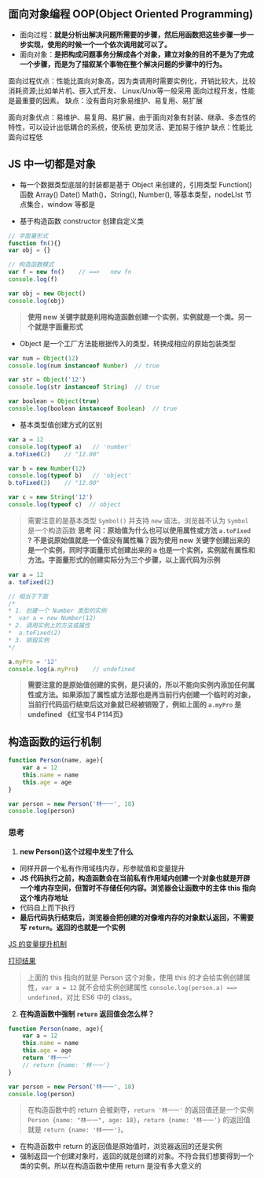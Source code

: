 ## 面向对象编程 OOP(Object Oriented Programming)

* 面向过程：__就是分析出解决问题所需要的步骤，然后用函数把这些步骤一步一步实现，使用的时候一个一个依次调用就可以了。__
* 面向对象：__是把构成问题事务分解成各个对象，建立对象的目的不是为了完成一个步骤，而是为了描叙某个事物在整个解决问题的步骤中的行为。__

面向过程优点：性能比面向对象高，因为类调用时需要实例化，开销比较大，比较消耗资源;比如单片机、嵌入式开发、 Linux/Unix等一般采用
面向过程开发，性能是最重要的因素。 缺点：没有面向对象易维护、易复用、易扩展

面向对象优点：易维护、易复用、易扩展，由于面向对象有封装、继承、多态性的特性，可以设计出低耦合的系统，使系统 更加灵活、更加易于维护 缺点：性能比面向过程低


## JS 中一切都是对象
* 每一个数据类型底层的封装都是基于 Object 来创建的，引用类型 Function() 函数 Array() Date() Math()，String(), Number(), 等基本类型，nodeLIst 节点集合，window 等都是

* 基于构造函数 constructor 创建自定义类
``` js
// 字面量形式
function fn(){}
var obj = {}

// 构造函数模式
var f = new fn()    // ==>   new fn
console.log(f)

var obj = new Object()
console.log(obj)
```
>__使用 new 关键字就是利用构造函数创建一个实例，实例就是一个类。另一个就是字面量形式__

* Object 是一个工厂方法能根据传入的类型，转换成相应的原始包装类型
``` js
var num = Object(12)
console.log(num instanceof Number)  // true

var str = Object('12')
console.log(str instanceof String)  // true

var boolean = Object(true)
console.log(boolean instanceof Boolean)  // true
```

* 基本类型值创建方式的区别
``` js
var a = 12
console.log(typeof a)   // 'number'
a.toFixed(2)    // "12.00"

var b = new Number(12)
console.log(typeof b)   // 'object'
b.toFixed(2)    // "12.00"

var c = new String('12')
console.log(typeof c)  // object
```
> 需要注意的是基本类型 `Symbol()` 并支持 `new` 语法，浏览器不认为 `Symbol` 是一个构造函数
__思考__
>__问：原始值为什么也可以使用属性或方法 `a.toFixed` ? 不是说原始值就是一个值没有属性嘛？因为使用 new 关键字创建出来的是一个实例，同时字面量形式创建出来的 a 也是一个实例，实例就有属性和方法。字面量形式的创建实际分为三个步骤，以上面代码为示例__
``` js
var a = 12
a. toFixed(2)

// 相当于下面
/*
* 1. 创建一个 Number 类型的实例
*  var a = new Number(12)
* 2. 调用实例上的方法或属性
*  a.toFixed(2)
* 3. 销毁实例
*/

a.myPro = '12'
console.log(a.myPro)    // undefined
```
>__需要注意的是原始值创建的实例，是只读的，所以不能向实例内添加任何属性或方法。如果添加了属性或方法那也是再当前行内创建一个临时的对象，当前行代码运行结束后这对象就已经被销毁了，例如上面的 `a.myPro` 是 undefined 《红宝书4 P114页》__

##  构造函数的运行机制
``` js
function Person(name, age){
    var a = 12
    this.name = name
    this.age = age
}

var person = new Person('林一一', 18)
console.log(person)
```
### 思考
1. __new Person()这个过程中发生了什么__
 
* 同样开辟一个私有作用域栈内存，形参赋值和变量提升
* __JS 代码执行之前，构造函数会在当前私有作用域内创建一个对象也就是开辟一个堆内存空间，但暂时不存储任何内容。浏览器会让函数中的主体 this 指向这个堆内存地址__
* 代码自上而下执行
* __最后代码执行结束后，浏览器会把创建的对像堆内存的对象默认返回，不需要写 `return`。返回的也就是一个实例__

[ JS 的变量提升机制](https://juejin.cn/post/6933377315573497864)

[打印结果](./img/constructorPrint.jpg)
>上面的 this 指向的就是 Person 这个对象，使用 this 的才会给实例创建属性，`var a = 12` 就不会给实例创建属性 `console.log(person.a) ==> undefined`，对比 ES6 中的 class。

2. __在构造函数中强制 `return` 返回值会怎么样？__
``` js
function Person(name, age){
    var a = 12
    this.name = name
    this.age = age
    return '林一一'
    // return {name: '林一一'}
}

var person = new Person('林一一', 18)
console.log(person)
```
> 在构造函数中的 return 会被剥夺，`return '林一一'` 的返回值还是一个实例 `Person {name: "林一一", age: 18}`，`return {name: '林一一'}` 的返回值就是 `return {name: '林一一'}`。
  - 在构造函数中 return 的返回值是原始值时，浏览器返回的还是实例
  - 强制返回一个创建对象时，返回的就是创建的对象。不符合我们想要得到一个类的实例。所以在构造函数中使用 return 是没有多大意义的

